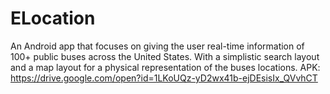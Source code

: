 # ELocation
An Android app that focuses on giving the user real-time information of 100+ public buses across the United States. With a simplistic search layout and a map layout for a physical representation of the buses locations. APK: https://drive.google.com/open?id=1LKoUQz-yD2wx41b-ejDEsisIx_QVvhCT
